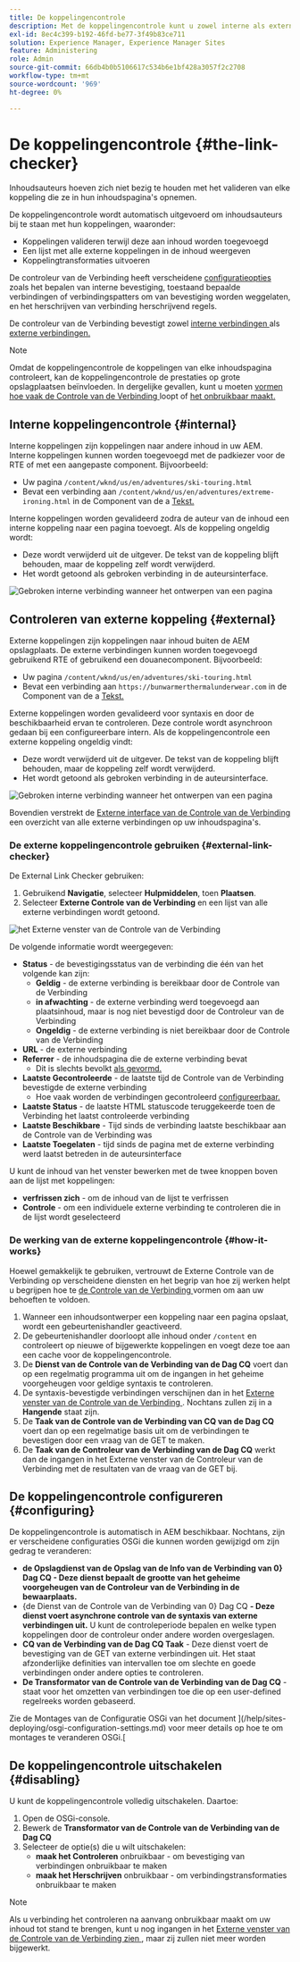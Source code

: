 ```yaml
---
title: De koppelingencontrole
description: Met de koppelingencontrole kunt u zowel interne als externe koppelingen valideren en het herschrijven van koppelingen toestaan.
exl-id: 8ec4c399-b192-46fd-be77-3f49b83ce711
solution: Experience Manager, Experience Manager Sites
feature: Administering
role: Admin
source-git-commit: 66db4b0b5106617c534b6e1bf428a3057f2c2708
workflow-type: tm+mt
source-wordcount: '969'
ht-degree: 0%

---
```


# De koppelingencontrole {#the-link-checker}

Inhoudsauteurs hoeven zich niet bezig te houden met het valideren van elke koppeling die ze in hun inhoudspagina&#39;s opnemen.

De koppelingencontrole wordt automatisch uitgevoerd om inhoudsauteurs bij te staan met hun koppelingen, waaronder:

* Koppelingen valideren terwijl deze aan inhoud worden toegevoegd
* Een lijst met alle externe koppelingen in de inhoud weergeven
* Koppelingtransformaties uitvoeren

De controleur van de Verbinding heeft verscheidene [ configuratieopties ](#configuring) zoals het bepalen van interne bevestiging, toestaand bepaalde verbindingen of verbindingspatters om van bevestiging worden weggelaten, en het herschrijven van verbinding herschrijvend regels.

De controleur van de Verbinding bevestigt zowel [ interne verbindingen ](#internal) als [ externe verbindingen.](#external)

>[!NOTE]
>
>Omdat de koppelingencontrole de koppelingen van elke inhoudspagina controleert, kan de koppelingencontrole de prestaties op grote opslagplaatsen beïnvloeden. In dergelijke gevallen, kunt u moeten [ vormen hoe vaak de Controle van de Verbinding ](#configuring) loopt of [ het onbruikbaar maakt.](#disabling)

## Interne koppelingencontrole {#internal}

Interne koppelingen zijn koppelingen naar andere inhoud in uw AEM. Interne koppelingen kunnen worden toegevoegd met de padkiezer voor de RTE of met een aangepaste component. Bijvoorbeeld:

* Uw pagina `/content/wknd/us/en/adventures/ski-touring.html`
* Bevat een verbinding aan `/content/wknd/us/en/adventures/extreme-ironing.html` in de Component van de a [ Tekst.](https://experienceleague.adobe.com/docs/experience-manager-core-components/using/components/text.html)

Interne koppelingen worden gevalideerd zodra de auteur van de inhoud een interne koppeling naar een pagina toevoegt. Als de koppeling ongeldig wordt:

* Deze wordt verwijderd uit de uitgever. De tekst van de koppeling blijft behouden, maar de koppeling zelf wordt verwijderd.
* Het wordt getoond als gebroken verbinding in de auteursinterface.

![ Gebroken interne verbinding wanneer het ontwerpen van een pagina ](assets/link-checker-invalid-link-internal.png)

## Controleren van externe koppeling {#external}

Externe koppelingen zijn koppelingen naar inhoud buiten de AEM opslagplaats. De externe verbindingen kunnen worden toegevoegd gebruikend RTE of gebruikend een douanecomponent. Bijvoorbeeld:

* Uw pagina `/content/wknd/us/en/adventures/ski-touring.html`
* Bevat een verbinding aan `https://bunwarmerthermalunderwear.com` in de Component van de a [ Tekst.](https://experienceleague.adobe.com/docs/experience-manager-core-components/using/components/text.html)

Externe koppelingen worden gevalideerd voor syntaxis en door de beschikbaarheid ervan te controleren. Deze controle wordt asynchroon gedaan bij een configureerbare intern. Als de koppelingencontrole een externe koppeling ongeldig vindt:

* Deze wordt verwijderd uit de uitgever. De tekst van de koppeling blijft behouden, maar de koppeling zelf wordt verwijderd.
* Het wordt getoond als gebroken verbinding in de auteursinterface.

![ Gebroken interne verbinding wanneer het ontwerpen van een pagina ](assets/link-checker-invalid-link-external.png)

Bovendien verstrekt de [ Externe interface van de Controle van de Verbinding ](#external-link-checker) een overzicht van alle externe verbindingen op uw inhoudspagina&#39;s.

### De externe koppelingencontrole gebruiken {#external-link-checker}

De External Link Checker gebruiken:

1. Gebruikend **Navigatie**, selecteer **Hulpmiddelen**, toen **Plaatsen**.
1. Selecteer **Externe Controle van de Verbinding** en een lijst van alle externe verbindingen wordt getoond.

![ het Externe venster van de Controle van de Verbinding ](assets/external-link-checker.png)

De volgende informatie wordt weergegeven:

* **Status** - de bevestigingsstatus van de verbinding die één van het volgende kan zijn:
   * **Geldig** - de externe verbinding is bereikbaar door de Controle van de Verbinding
   * **in afwachting** - de externe verbinding werd toegevoegd aan plaatsinhoud, maar is nog niet bevestigd door de Controleur van de Verbinding
   * **Ongeldig** - de externe verbinding is niet bereikbaar door de Controle van de Verbinding
* **URL** - de externe verbinding
* **Referrer** - de inhoudspagina die de externe verbinding bevat
   * Dit is slechts bevolkt [ als gevormd.](#configuring)
* **Laatste Gecontroleerde** - de laatste tijd de Controle van de Verbinding bevestigde de externe verbinding
   * Hoe vaak worden de verbindingen gecontroleerd [ configureerbaar.](#configuring)
* **Laatste Status** - de laatste HTML statuscode teruggekeerde toen de Verbinding het laatst controleerde verbinding
* **Laatste Beschikbare** - Tijd sinds de verbinding laatste beschikbaar aan de Controle van de Verbinding was
* **Laatste Toegelaten** - tijd sinds de pagina met de externe verbinding werd laatst betreden in de auteursinterface

U kunt de inhoud van het venster bewerken met de twee knoppen boven aan de lijst met koppelingen:

* **verfrissen zich** - om de inhoud van de lijst te verfrissen
* **Controle** - om een individuele externe verbinding te controleren die in de lijst wordt geselecteerd

### De werking van de externe koppelingencontrole {#how-it-works}

Hoewel gemakkelijk te gebruiken, vertrouwt de Externe Controle van de Verbinding op verscheidene diensten en het begrip van hoe zij werken helpt u begrijpen hoe te [ de Controle van de Verbinding ](#configuring) vormen om aan uw behoeften te voldoen.

1. Wanneer een inhoudsontwerper een koppeling naar een pagina opslaat, wordt een gebeurtenishandler geactiveerd.
1. De gebeurtenishandler doorloopt alle inhoud onder `/content` en controleert op nieuwe of bijgewerkte koppelingen en voegt deze toe aan een cache voor de koppelingencontrole.
1. De **Dienst van de Controle van de Verbinding van de Dag CQ** voert dan op een regelmatig programma uit om de ingangen in het geheime voorgeheugen voor geldige syntaxis te controleren.
1. De syntaxis-bevestigde verbindingen verschijnen dan in het [ Externe venster van de Controle van de Verbinding ](#external-link-checker). Nochtans zullen zij in a **Hangende** staat zijn.
1. De **Taak van de Controle van de Verbinding van CQ van de Dag CQ** voert dan op een regelmatige basis uit om de verbindingen te bevestigen door een vraag van de GET te maken.
1. De **Taak van de Controleur van de Verbinding van de Dag CQ** werkt dan de ingangen in het Externe venster van de Controleur van de Verbinding met de resultaten van de vraag van de GET bij.

## De koppelingencontrole configureren {#configuring}

De koppelingencontrole is automatisch in AEM beschikbaar. Nochtans, zijn er verscheidene configuraties OSGi die kunnen worden gewijzigd om zijn gedrag te veranderen:

* **de Opslagdienst van de Opslag van de Info van de Verbinding van 0} Dag CQ - Deze dienst bepaalt de grootte van het geheime voorgeheugen van de Controleur van de Verbinding in de bewaarplaats.**
* {de Dienst van de Controle van de Verbinding van 0} Dag CQ **- Deze dienst voert asynchrone controle van de syntaxis van externe verbindingen uit.** U kunt de controleperiode bepalen en welke typen koppelingen door de controleur onder andere worden overgeslagen.
* **CQ van de Verbinding van de Dag CQ Taak** - Deze dienst voert de bevestiging van de GET van externe verbindingen uit. Het staat afzonderlijke definities van intervallen toe om slechte en goede verbindingen onder andere opties te controleren.
* **De Transformator van de Controle van de Verbinding van de Dag CQ** - staat voor het omzetten van verbindingen toe die op een user-defined regelreeks worden gebaseerd.

Zie de Montages van de Configuratie OSGi van het document ](/help/sites-deploying/osgi-configuration-settings.md) voor meer details op hoe te om montages te veranderen OSGi.[

## De koppelingencontrole uitschakelen {#disabling}

U kunt de koppelingencontrole volledig uitschakelen. Daartoe:

1. Open de OSGi-console.
1. Bewerk de **Transformator van de Controle van de Verbinding van de Dag CQ**
1. Selecteer de optie(s) die u wilt uitschakelen:
   * **maak het Controleren** onbruikbaar - om bevestiging van verbindingen onbruikbaar te maken
   * **maak het Herschrijven** onbruikbaar - om verbindingstransformaties onbruikbaar te maken

>[!NOTE]
>
>Als u verbinding het controleren na aanvang onbruikbaar maakt om uw inhoud tot stand te brengen, kunt u nog ingangen in het [ Externe venster van de Controle van de Verbinding zien ](#external-link-checker), maar zij zullen niet meer worden bijgewerkt.
